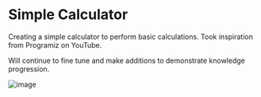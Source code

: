 # Simple Calculator

Creating a simple calculator to perform basic calculations. Took inspiration from Programiz on YouTube. 

Will continue to fine tune and make additions to demonstrate knowledge progression. 
 
![image]('calc.png')

